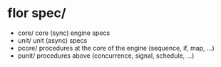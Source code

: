 
# flor spec/

* core/  core (sync) engine specs
* unit/  unit (async) specs
* pcore/  procedures at the core of the engine (sequence, if, map, ...)
* punit/  procedures above (concurrence, signal, schedule, ...)

